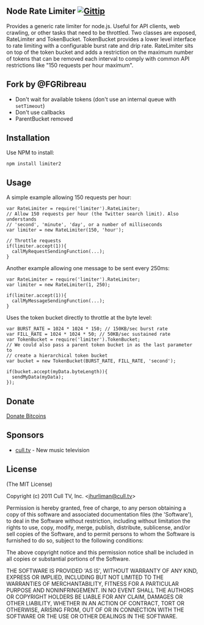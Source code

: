 Node Rate Limiter [![Gittip](http://badgr.co/gittip/fgribreau.png)](https://www.gittip.com/fgribreau/)
---------


Provides a generic rate limiter for node.js. Useful for API clients, web
crawling, or other tasks that need to be throttled. Two classes are exposed,
RateLimiter and TokenBucket. TokenBucket provides a lower level interface to
rate limiting with a configurable burst rate and drip rate. RateLimiter sits
on top of the token bucket and adds a restriction on the maximum number of
tokens that can be removed each interval to comply with common API
restrictions like "150 requests per hour maximum".

## Fork by @FGRibreau
* Don't wait for available tokens (don't use an internal queue with `setTimeout`)
* Don't use callbacks
* ParentBucket removed

## Installation ##

Use NPM to install:

    npm install limiter2

## Usage ##

A simple example allowing 150 requests per hour:

    var RateLimiter = require('limiter').RateLimiter;
    // Allow 150 requests per hour (the Twitter search limit). Also understands
    // 'second', 'minute', 'day', or a number of milliseconds
    var limiter = new RateLimiter(150, 'hour');

    // Throttle requests
    if(limiter.accept(1)){
      callMyRequestSendingFunction(...);
    }

Another example allowing one message to be sent every 250ms:

    var RateLimiter = require('limiter').RateLimiter;
    var limiter = new RateLimiter(1, 250);

    if(limiter.accept(1)){
      callMyMessageSendingFunction(...);
    }

Uses the token bucket directly to throttle at the byte level:

    var BURST_RATE = 1024 * 1024 * 150; // 150KB/sec burst rate
    var FILL_RATE = 1024 * 1024 * 50; // 50KB/sec sustained rate
    var TokenBucket = require('limiter').TokenBucket;
    // We could also pass a parent token bucket in as the last parameter to
    // create a hierarchical token bucket
    var bucket = new TokenBucket(BURST_RATE, FILL_RATE, 'second');

    if(bucket.accept(myData.byteLength)){
      sendMyData(myData);
    });

## Donate
[Donate Bitcoins](https://coinbase.com/checkouts/fc3041b9d8116e0b98e7d243c4727a30)

## Sponsors ##

* [cull.tv](http://cull.tv/) - New music television

## License ##

(The MIT License)

Copyright (c) 2011 Cull TV, Inc. &lt;jhurliman@cull.tv&gt;

Permission is hereby granted, free of charge, to any person obtaining
a copy of this software and associated documentation files (the
'Software'), to deal in the Software without restriction, including
without limitation the rights to use, copy, modify, merge, publish,
distribute, sublicense, and/or sell copies of the Software, and to
permit persons to whom the Software is furnished to do so, subject to
the following conditions:

The above copyright notice and this permission notice shall be
included in all copies or substantial portions of the Software.

THE SOFTWARE IS PROVIDED 'AS IS', WITHOUT WARRANTY OF ANY KIND,
EXPRESS OR IMPLIED, INCLUDING BUT NOT LIMITED TO THE WARRANTIES OF
MERCHANTABILITY, FITNESS FOR A PARTICULAR PURPOSE AND NONINFRINGEMENT.
IN NO EVENT SHALL THE AUTHORS OR COPYRIGHT HOLDERS BE LIABLE FOR ANY
CLAIM, DAMAGES OR OTHER LIABILITY, WHETHER IN AN ACTION OF CONTRACT,
TORT OR OTHERWISE, ARISING FROM, OUT OF OR IN CONNECTION WITH THE
SOFTWARE OR THE USE OR OTHER DEALINGS IN THE SOFTWARE.
